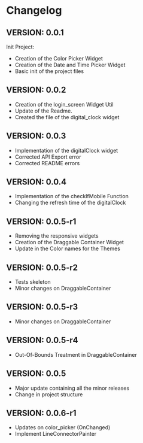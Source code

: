 # Changelog

## VERSION: 0.0.1

Init Project:

- Creation of the Color Picker Widget
- Creation of the Date and Time Picker Widget
- Basic init of the project files

## VERSION: 0.0.2

- Creation of the login_screen Widget Util  
- Update of the Readme.  
- Created the file of the digital_clock widget

## VERSION: 0.0.3

- Implementation of the digitalClock widget
- Corrected API Export error
- Corrected README errors

## VERSION: 0.0.4

- Implementation of the checkIfMobile Function  
- Changing the refresh time of the digitalClock  

## VERSION: 0.0.5-r1

- Removing the responsive widgets  
- Creation of the Draggable Container Widget
- Update in the Color names for the Themes  

## VERSION: 0.0.5-r2

- Tests skeleton
- Minor changes on DraggableContainer

## VERSION: 0.0.5-r3

- Minor changes on DraggableContainer

## VERSION: 0.0.5-r4

- Out-Of-Bounds Treatment in DraggableContainer

## VERSION: 0.0.5

- Major update containing all the minor releases
- Change in project structure

## VERSION: 0.0.6-r1

- Updates on color_picker (OnChanged)
- Implement LineConnectorPainter
